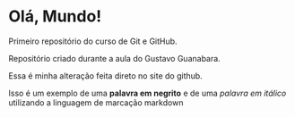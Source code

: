 # Olá, Mundo!
 Primeiro repositório do curso de Git e GitHub.

 Repositório criado durante a aula do Gustavo Guanabara.
 
 Essa é minha alteração feita direto no site do github.
 
 Isso é um exemplo de uma **palavra em negrito** e de uma *palavra em itálico*
 utilizando a linguagem de marcação markdown
